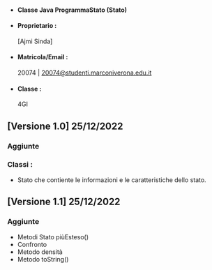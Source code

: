 - #### Classe Java ProgrammaStato (Stato)<br />
- #### Proprietario :
    [Ajmi Sinda]
- #### Matricola/Email :
    20074 | 20074@studenti.marconiverona.edu.it
- #### Classe :
    4GI

## [Versione 1.0] 25/12/2022

### Aggiunte

### Classi : 
- Stato che contiente le informazioni e le caratteristiche dello stato.

## [Versione 1.1] 25/12/2022

### Aggiunte

- Metodi Stato piùEsteso()
- Confronto
- Metodo densità
- Metodo toString()
